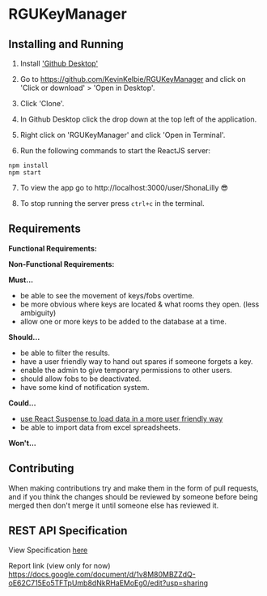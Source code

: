 # RGUKeyManager

## Installing and Running

1. Install ['Github Desktop'](https://desktop.github.com/)

2. Go to https://github.com/KevinKelbie/RGUKeyManager and click on 'Click or download' > 'Open in Desktop'.

3. Click 'Clone'.

4. In Github Desktop click the drop down at the top left of the application.

5. Right click on 'RGUKeyManager' and click 'Open in Terminal'.

6. Run the following commands to start the ReactJS server:

```
npm install
npm start
```

7. To view the app go to http://localhost:3000/user/ShonaLilly 😎

8. To stop running the server press `ctrl+c` in the terminal.

## Requirements

**Functional Requirements:**

**Non-Functional Requirements:**

**Must...**

- be able to see the movement of keys/fobs overtime.
- be more obvious where keys are located & what rooms they open. (less ambiguity)
- allow one or more keys to be added to the database at a time.

**Should...**

- be able to filter the results.
- have a user friendly way to hand out spares if someone forgets a key.
- enable the admin to give temporary permissions to other users.
- should allow fobs to be deactivated.
- have some kind of notification system.

**Could...**

- [use React Suspense to load data in a more user friendly way](https://medium.com/@ryanflorence/the-suspense-is-killing-redux-e888f9692430)
- be able to import data from excel spreadsheets.

**Won't...**

## Contributing

When making contributions try and make them in the form of pull requests, and if you think the changes should be reviewed by someone before being merged then don't merge it until someone else has reviewed it.

## REST API Specification

View Specification [here](/RESTAPISpec/README.md)

Report link (view only for now) https://docs.google.com/document/d/1v8M80MBZZdQ-oE62C715Eo5TFTpUmb8dNkRHaEMoEg0/edit?usp=sharing
